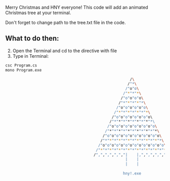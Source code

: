 Merry Christmas and HNY everyone!
This code will add an animated Christmas tree at your terminal.

Don't forget to change path to the tree.txt file in the code.

## What to do then:
2. Open the Terminal and cd to the directive with file
5. Type in Terminal:
```bash
csc Program.cs
mono Program.exe
```

```bash
                                                       /\
                                                      /"*\
                                                     /"o"o\
                                                    /"*"*"*\
                                                   /"o"o"o"o\
                                                  /"*"*"*"*"*\
                                                 /"o"o"o"o"o"o\
                                                /"*"*"*"*"*"*"*\
                                               /"o"o"o"o"o"o"o"o\                      
                                              /"*"*"*"*"*"*"*"*"*\	
                                             /"o"o"o"o"o"o"o"o"o"o\
                                            /"*"*"*"*"*"*"*"*"*"*"*\
                                           /"o"o"o"o"o"o"o"o"o"o"o"o\
                                          /"*"*"*"*"*"*"*"*"*"*"*"*"*\
                                         /"o"o"o"o"o"o"o"o"o"o"o"o"o"o\
                                        /"*"*"*"*"*"*"*"*"*"*"*"*"*"*"*\
                                       /",",",",",","|    |,",",",",",",\
                                                     |    |
                                                     |    |
                                
                                                    hny!.exe
```

